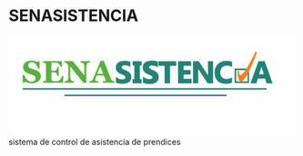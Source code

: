 # SENASISTENCIA
![SENASISTENCIA logo](imagenes/logo.png)
sistema de control de asistencia de prendices

